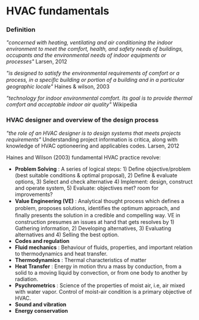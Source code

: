 # HVAC fundamentals

### Definition 
_"concerned with heating, ventilating and air conditioning the indoor environment to meet the comfort, health, and safety needs of buildings, occupants and the 
environmental needs of indoor equipments or processes"_ Larsen, 2012

_"is designed to satisfy the environmental requirements of comfort or a process, in a speciﬁc building or portion of a building and in a particular geographic
locale"_ Haines & wilson, 2003

_"technology for indoor environmental comfort. Its goal is to provide thermal comfort and acceptable indoor air quality"_ Wikipedia

### HVAC designer and overview of the design process
_"the role of an HVAC designer is to design systems that meets projects requirements"_ Understanding project information is critica, along with knowledge of HVAC
optioneering and applicables codes. Larsen, 2012

Haines and Wilson (2003) fundamental HVAC practice revolve:
* **Problem Solving**
: A series of logical steps: 1) Define objective/problem (best suitable conditions & optimal proposal), 2) Define & evaluate options, 3) Select and check alternative 4) Implement: design, construct and operate system, 5) Evaluate: objectives met? room for improvements? 
* **Value Engineering (VE)**
: Analytical thought process which deﬁnes a problem, proposes solutions, identiﬁes the optimum approach, and ﬁnally presents the solution in a credible and compelling
 way. VE in construction presumes an issues at hand that gets resolves by 1) Gathering information, 2) Developing alternatives, 3) Evaluating alternatives and 4) Selling the best option.
* **Codes and regulation**
* **Fluid mechanics**
: Behaviour of fluids, properties, and important relation to thermodynamics and heat transfer.
* **Thermodynamics**
: Thermal characteristics of matter 
* **Heat Transfer**
: Energy in motion thru a mass by conduction, from a solid to a moving liquid by convection, or from one body to another by radiation. 
* **Psychrometrics**
: Science of the properties of moist air, i.e, air mixed with water vapor. Control of moist-air condition is a primary objective of HVAC.
* **Sound and vibration** 
* **Energy conservation**

